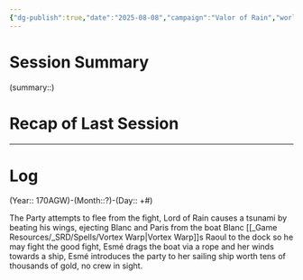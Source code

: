 ```yaml
---
{"dg-publish":true,"date":"2025-08-08","campaign":"Valor of Rain","world":"Tor","game_date":null,"type":"session","location":"Driftwood Bay","characters":"Chronicler,Paris,Esme","tags":["sf","session"],"icon":"FasFileLines","permalink":"/valor-of-rain/sessions/4-01-08/","dgPassFrontmatter":true,"created":"2025-08-08T10:59:25.744+09:30","updated":"2025-08-08T11:06:02.240+09:30"}
---
```



# Session Summary
(summary::)
# Recap of Last Session

---
# Log
(Year:: 170AGW)-(Month::?)-(Day:: +#)

The Party attempts to flee from the fight,
Lord of Rain causes a tsunami by beating his wings, ejecting Blanc and Paris from the boat
Blanc [[_Game Resources/_SRD/Spells/Vortex Warp\|Vortex Warp]]s Raoul to the dock so he may fight the good fight,
Esmé drags the boat via a rope and her winds towards a ship,
Esmé introduces the party to her sailing ship worth tens of thousands of gold, no crew in sight.